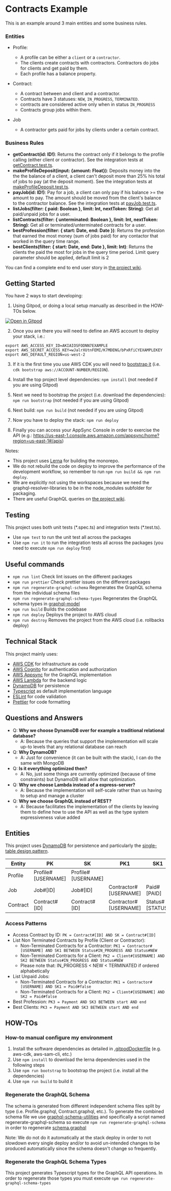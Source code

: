 # Contracts Example

This is an example around 3 main entities and some business rules.

### Entities
* Profile:
  * A profile can be either a `client` or a `contractor`.
  * The clients create contracts with contractors. Contractors do jobs for clients and get paid by them.
  * Each profile has a balance property.

* Contract:
  * A contract between and client and a contractor.
  * Contracts have 3 statuses: `NEW`, `IN_PROGRESS`, `TERMINATED`.
  * contracts are considered active only when in status `IN_PROGRESS`
  * Contracts group jobs within them.

* Job
  * A contractor gets paid for jobs by clients under a certain contract.

### Business Rules
* **getContract(id: ID!)**: Returns the contract only if it belongs to the profile calling (either client or contractor). See the integration tests at [getContract.test.ts](packages/graphql-resolvers/src/resolvers/getContract.test.ts).
* **makeProfileDeposit(input: {amount: Float})**: Deposits money into the the the balance of a client, a client can't deposit more than 25% his total of jobs to pay (at the deposit moment). See the integration tests at [makeProfileDeposit.test.ts](packages/graphql-resolvers/src/resolvers/makeProfileDeposit.test.ts).
* **payJob(id: ID!)**: Pay for a job, a client can only pay if his balance >= the amount to pay. The amount should be moved from the client's balance to the contractor balance. See the integration tests at [payJob.test.ts](packages/graphql-resolvers/src/resolvers/payJob.test.ts).
* **listJobs(filter: { paid: Boolean }, limit: Int, nextToken: String)**: Get all paid/unpaid jobs for a user.
* **listContracts(filter: { unterminated: Boolean }, limit: Int, nextToken: String)**: Get all or terminated/unterminated contracts for a user.
* **bestProfession(filter: { start: Date, end: Date })**: Returns the profession that earned the most money (sum of jobs paid) for any contactor that worked in the query time range.
* **bestClients(filter: { start: Date, end: Date }, limit: Int)**: Returns the clients the paid the most for jobs in the query time period. Limit query parameter should be applied, default limit is 2

You can find a complete end to end user story in [the project wiki](https://github.com/ignaciolarranaga/contracts-example/wiki).

## Getting Started

You have 2 ways to start developing:

1. Using Gitpod, or doing a local setup manually as described in the HOW-TOs below.

[![Open in Gitpod](https://gitpod.io/button/open-in-gitpod.svg)](https://gitpod.io/#git@github.com:ignaciolarranaga/contracts-example.git)

2. Once you are there you will need to define an AWS account to deploy your stack, i.e.:
```
export AWS_ACCESS_KEY_ID=AKIAIOSFODNN7EXAMPLE
export AWS_SECRET_ACCESS_KEY=wJalrXUtnFEMI/K7MDENG/bPxRfiCYEXAMPLEKEY
export AWS_DEFAULT_REGION=us-west-2
```

3. If it is the first time you use AWS CDK you will need to [bootstrap it](https://docs.aws.amazon.com/cdk/v2/guide/getting_started.html#getting_started_bootstrap) (i.e. `cdk bootstrap aws://ACCOUNT-NUMBER/REGION`).

4. Install the top project level dependencies: `npm install` (not needed if you are using Gitpod)

5. Next we need to bootstrap the project (i.e. download the dependencies): `npm run bootstrap` (not needed if you are using Gitpod)

6. Next build: `npm run build` (not needed if you are using Gitpod)

7. Now you have to deploy the stack: `npm run deploy`

8. Finally you can access your AppSync Console in order to exercise the API (e.g.: https://us-east-1.console.aws.amazon.com/appsync/home?region=us-east-1#/apis)

Notes:
* This project uses [Lerna](https://lerna.js.org/) for building the monorepo.
* We do not rebuild the code on deploy to improve the performance of the development workflow, so remember to run `npm run build && npm run deploy`.
* We are explicitly not using the workspaces because we need the graphql-resolver-libraries to be in the node_modules subfolder for packaging.
* There are useful GraphQL queries on [the project wiki](https://github.com/ignaciolarranaga/contracts-example/wiki).

## Testing

This project uses both unit tests (\*.spec.ts) and integration tests (\*.test.ts).
* Use `npm test` to run the unit test all across the packages
* Use `npm run it` to run the integration tests all across the packages (you need to execute `npm run deploy` first)

## Useful commands

* `npm run lint` Check lint issues on the different packages
* `npm run prettier` Check prettier issues on the different packages
* `npm run regenerate-graphql-schema` Regenerates the GraphQL schema from the individual schema files
* `npm run regenerate-graphql-schema-types` Regenerates the GraphQL schema types in [graphql-model](packages/graphql-model/)
* `npm run build` Builds the codebase
* `npm run deploy` Deploys the project to AWS cloud
* `npm run destroy` Removes the project from the AWS cloud (i.e. rollbacks deploy)

## Technical Stack

This project mainly uses:
* [AWS CDK](https://aws.amazon.com/es/cdk/) for infrastructure as code
* [AWS Cognito](https://aws.amazon.com/es/cognito/) for authentication and authorization
* [AWS Appsync](https://aws.amazon.com/es/appsync/) for the GraphQL implementation
* [AWS Lambda](https://aws.amazon.com/es/lambda/) for the backend logic
* [DynamoDB](https://aws.amazon.com/es/dynamodb/) for persistence
* [Typescript](https://www.typescriptlang.org/) as default implementation language
* [ESLint](https://typescript-eslint.io/) for code validation
* [Prettier](https://prettier.io/) for code formatting

## Questions and Answers
* Q: **Why we choose DynamoDB over for example a traditional relational database?**
  * A: Because the queries that support the implementation will scale up-to levels that any relational database can reach
* Q: **Why DynamoDB?**
  * A: Just for convenience (it can be built with the stack), I can do the same with MongoDB
* Q: **Is it everything optimized then?**
  * A: No, just some things are currently optimized (because of time constraints) but DynamoDB will allow that optimization.
* Q: **Why we choose Lambda instead of a express-server?**
  * A: Because the implementation will self-scale rather than us having to setup and manage a cluster
* Q: **Why we choose GraphQL instead of REST?**
  * A: Because facilitates the implementation of the clients by leaving them to define how to use the API as well as the type system expressiveness value added

## Entities

This project uses [DynamoDB](https://aws.amazon.com/es/dynamodb/) for persistence and particularly the [single-table design pattern](https://aws.amazon.com/es/blogs/compute/creating-a-single-table-design-with-amazon-dynamodb/).

| Entity   | PK                 | SK                 | PK1                   | SK1             | PK2               | SK2             | PK3     | SK3    |
|----------|--------------------|--------------------|-----------------------|-----------------|-------------------|-----------------|---------|--------|
| Profile  | Profile#[USERNAME] | Profile#[USERNAME] |                       |                 |                   |                 |         |        |
| Job      | Job#[ID]           | Job#[ID]           | Contractor#[USERNAME] | Paid#[PAID]     | Client#[USERNAME] | Paid#[PAID]     | Payment | [DATE] |
| Contract | Contract#[ID]      | Contract#[ID]      | Contractor#[USERNAME] | Status#[STATUS] | Client#[USERNAME] | Status#[STATUS] |         |        |

### Access Patterns

* Access Contract by ID: `PK = Contract#[ID] AND SK = Contract#[ID]`
* List Non Terminated Contracts by Profile (Client or Contractor):
  * Non-Terminated Contracts for a Contractor: `PK1 = Contractor#[USERNAME] AND SK1 BETWEEN Status#IN_PROGRESS AND Status#NEW`
  * Non-Terminated Contracts for a Client: `PK2 = Client#[USERNAME] AND SK2 BETWEEN Status#IN_PROGRESS AND Status#NEW`
  * Please note that: IN_PROGRESS < NEW < TERMINATED if ordered alphabetically
* List Unpaid Jobs:
  * Non-Terminated Contracts for a Contractor: `PK1 = Contractor#[USERNAME] AND SK1 = Paid#false`
  * Non-Terminated Contracts for a Client: `PK2 = Client#[USERNAME] AND SK2 = Paid#false`
* Best Profession: `PK3 = Payment AND SK3 BETWEEN start AND end`
* Best Clients: `PK3 = Payment AND SK3 BETWEEN start AND end`

## HOW-TOs

### How-to manual configure my environment

1. Install the software dependencies as detailed in [.gitpodDockerfile](.gitpodDockerfile) (e.g. aws-cdk, aws-sam-cli, etc.)
2. Use `npm install` to download the lerna dependencies used in the following steps
3. Use `npm run bootstrap` to bootstrap the project (i.e. install all the dependencies)
4. Use `npm run build` to build it

### Regenerate the GraphQL Schema

The schema is generated from different independent schema files split by type (i.e. Profile.graphql, Contract.graphql, etc.).
To generate the combined schema file we use [graphql-schema-utilities](https://github.com/awslabs/graphql-schema-utilities) and
specifically a script named regenerate-graphql-schema so execute `npm run regenerate-graphql-schema` in order to regenerate
[schema.graphql](src/app-sync/schema.graphql)

Note: We do not do it automatically at the stack deploy in order to not slowdown every single deploy and/or to avoid un-intended changes to be produced automatically since the schema doesn't change so frequently.

### Regenerate the GraphQL Schema Types

This project generates Typescript types for the GraphQL API operations. In order to regenerate those types you must execute `npm run regenerate-graphql-schema-types`
